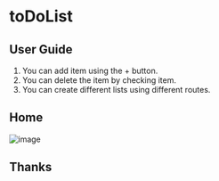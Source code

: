 # toDoList
## User Guide
1. You can add item using the + button.
2. You can delete the item by checking item.
3. You can create different lists using different routes.

## Home 
![image](https://github.com/0203nilesh/toDoList/assets/95562518/ae7fbef8-d9df-45c5-8a73-07dfd033abdb)

## Thanks
